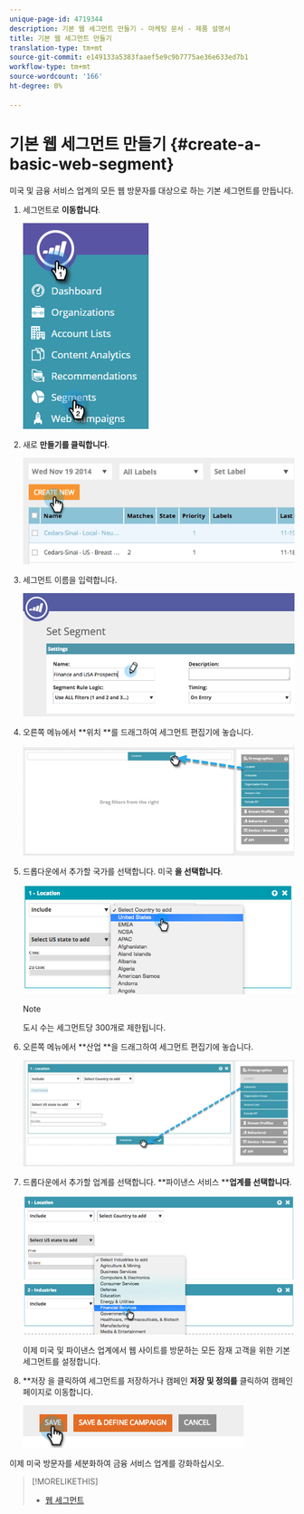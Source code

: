 ```yaml
---
unique-page-id: 4719344
description: 기본 웹 세그먼트 만들기 - 마케팅 문서 - 제품 설명서
title: 기본 웹 세그먼트 만들기
translation-type: tm+mt
source-git-commit: e149133a5383faaef5e9c9b7775ae36e633ed7b1
workflow-type: tm+mt
source-wordcount: '166'
ht-degree: 0%

---
```



# 기본 웹 세그먼트 만들기 {#create-a-basic-web-segment}

미국 및 금융 서비스 업계의 모든 웹 방문자를 대상으로 하는 기본 세그먼트를 만듭니다.

1. 세그먼트로 **이동합니다**.

   ![](assets/image2016-8-18-15-3a37-3a32.png)

1. 새로 **만들기를 클릭합니다**.

   ![](assets/image2014-11-19-19-3a33-3a47.png)

1. 세그먼트 이름을 입력합니다.

   ![](assets/segment-name.png)

1. 오른쪽 메뉴에서 **위치 **를 드래그하여 세그먼트 편집기에 놓습니다.

   ![](assets/location-drag-hand.jpg)

1. 드롭다운에서 추가할 국가를 선택합니다. 미국 **을 선택합니다**.

   ![](assets/image2015-5-28-15-3a29-3a15.png)

   >[!NOTE]
   >
   >도시 수는 세그먼트당 300개로 제한됩니다.

1. 오른쪽 메뉴에서 **산업 **을 드래그하여 세그먼트 편집기에 놓습니다.

   ![](assets/industries-hand.jpg)

1. 드롭다운에서 추가할 업계를 선택합니다. **파이낸스 서비스 ****업계를 선택합니다**.

   ![](assets/segment-industries.png)

   이제 미국 및 파이낸스 업계에서 웹 사이트를 방문하는 모든 잠재 고객을 위한 기본 세그먼트를 설정합니다.

1. **저장 을 클릭하여 세그먼트를 저장하거나 캠페인 **저장 및 정의를** 클릭하여 캠페인 페이지로 이동합니다.

   ![](assets/image2014-11-19-19-3a48-3a20.png)

이제 미국 방문자를 세분화하여 금융 서비스 업계를 강화하십시오.

>[!MORELIKETHIS]
>
>* [웹 세그먼트](http://docs.marketo.com/x/9QFI)

>



